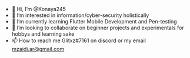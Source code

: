 - 👋 Hi, I’m @Konaya245
- 👀 I’m interested in information/cyber-security holistically
- 🌱 I’m currently learning Flutter Mobile Development and Pen-testing   
- 💞️ I’m looking to collaborate on beginner projects and experimentals for hobbys and learning sake
- 📫 How to reach me Glitxz#7161 on discord or my email mzaidi.ar@gmail.com

<!---
Konaya245/Konaya245 is a ✨ special ✨ repository because its `README.md` (this file) appears on your GitHub profile.
You can click the Preview link to take a look at your changes.
--->
